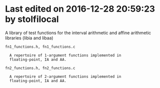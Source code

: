 # Last edited on 2016-12-28 20:59:23 by stolfilocal

A library of test functions for the interval arithmetic and
affine arithmetic libraries (libia and libaa)

    fn1_functions.h, fn1_functions.c
    
      A repertoire of 1-argument functions implemented in
      floating-point, IA and AA.

    fn2_functions.h, fn2_functions.c
    
      A repertoire of 2-argument functions implemented in
      floating-point, IA and AA.
 